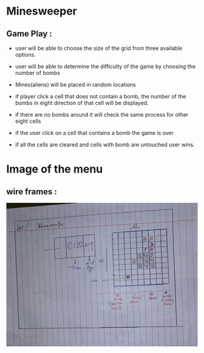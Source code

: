 # Minesweeper

## Game Play :
* user will be able to choose the size of the grid from three available options.
* user will be able to determine the difficulty of the game by choosing the number of bombs
  
* Mines(aliens) will be placed in random locations
  
* if player click a cell that does not contain a bomb, the number of the bombs in eight direction of that cell will be displayed.
* if there are no bombs around it will check the same process for other eight cells
* if the user click on a cell that contains a bomb the game is over
* if all the cells are cleared and cells with bomb are untouched user wins.
 # Image of the menu





























## wire frames  :

![Image of minesweeper](images/IMG_0205.jpeg)

